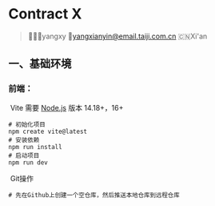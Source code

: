 # Contract X

> 👨🏻‍💻yangxy 📮yangxianyin@email.taiji.com.cn 🇨🇳Xi'an

## 一、基础环境

### 前端：

​	Vite 需要 [Node.js](https://nodejs.org/en/) 版本 14.18+，16+

```shell
# 初始化项目
npm create vite@latest
# 安装依赖
npm run install
# 启动项目
npm run dev
```

​	Git操作

```
# 先在Github上创建一个空仓库，然后推送本地仓库到远程仓库

```

